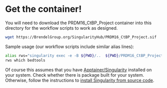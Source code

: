 # Get the container!

You will need to download the PRDM16_CtBP_Project container into
this directory for the workflow scripts to work as designed.

```bash
wget https://BrendelGroup.org/SingularityHub/PRDM16_CtBP_Project.sif
```

Sample usage (our workflow scripts include similar alias lines):

```bash
alias rws="singularity exec -e -B ${PWD}/..  ${PWD}/PRDM16_CtBP_Project.sif"
rws which bedtools
```

Of course this assumes that you have [Apptainer/Singularity](https://apptainer.org/) installed on your system.
Check whether there is package built for your system.
Otherwise, follow the instructions to [install Singularity from source code](https://apptainer.org/user-docs/master/quick_start.html#quick-installation-steps).
